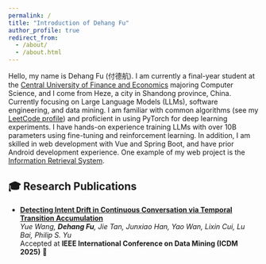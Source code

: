 ```yaml
---
permalink: /
title: "Introduction of Dehang Fu"
author_profile: true
redirect_from: 
  - /about/
  - /about.html
---
```


Hello, my name is Dehang Fu (付德航). I am currently a final-year student at the [Central University of Finance and Economics](https://www.cufe.edu.cn) majoring Computer Science, and I come from Heze, a city in Shandong province, China. Currently focusing on Large Language Models (LLMs), software engineering, and data mining.
I am familiar with common algorithms (see my [LeetCode profile](https://leetcode.cn/u/vigorous-yonathiev/)) and proficient in using PyTorch for deep learning experiments. I have hands-on experience training LLMs with over 10B parameters using fine-tuning and reinforcement learning.
In addition, I am skilled in web development with Vue and Spring Boot, and have prior Android development experience. One example of my web project is the [Information Retrieval System](https://github.com/FDHTJ/information_retrieval_system).

## 🎓 Research Publications

- **[Detecting Intent Drift in Continuous Conversation via Temporal Transition Accumulation](https://www3.cs.stonybrook.edu/~icdm2025/index.html)**  
  *Yue Wang, **Dehang Fu**, Jie Tan, Junxiao Han, Yao Wan, Lixin Cui, Lu Bai, Philip S. Yu*  
  Accepted at **IEEE International Conference on Data Mining (ICDM 2025)** 🎉  
